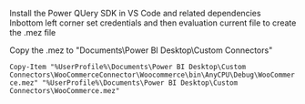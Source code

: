 

 Install the Power QUery SDK in VS Code and related dependencies
 Inbottom left corner set credentials and then evaluation current file to create the .mez file

 Copy the .mez to "Documents\Power BI Desktop\Custom Connectors\"

  `Copy-Item "%UserProfile%\Documents\Power BI Desktop\Custom Connectors\WooCommerceConnector\Woocommerce\bin\AnyCPU\Debug\WooCommerce.mez" "%UserProfile%\Documents\Power BI Desktop\Custom Connectors\WooCommerce.mez"
 `